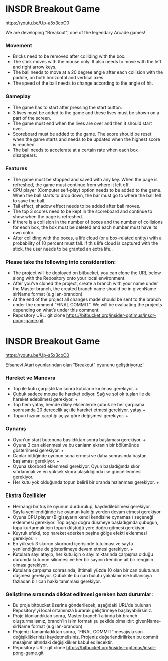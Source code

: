 # INSDR Breakout Game

https://youtu.be/Up-a5x3coC0

We are developing "Breakout", one of the legendary Arcade games! 

### Movement ###
* Bricks need to be removed after colliding with the box.
* The stick moves with the mouse only. It also needs to move with the left and right arrow keys.
* The ball needs to move at a 20 degree angle after each collision with the paddle, on both horizontal and vertical axes.
* The speed of the ball needs to change according to the angle of hit.

### Gameplay ###
* The game has to start after pressing the start button.
* 3 lives must be added to the game and these lives must be shown on a part of the screen. 
* The game must end when the lives are over and then it should start over. 
* Scoreboard must be added to the game. The score should be reset when the game starts and needs to be updated when the highest score is reached.
* The ball needs to accelerate at a certain rate when each box disappears.

### Features ###
* The game must be stopped and saved with any key. When the page is refreshed, the game must continue from where it left off.
* CPU player (Computer self-play) option needs to be added to the game. When the ball starts to drop down, the bar must go to where the ball fell to save the ball.
* Tail effect, shadow effect needs to be added after ball moves. 
* The top 3 scores need to be kept in the scoreboard and continue to show when the page is refreshed. 
* If there is a collision in the number of boxes and the number of collisions for each box, the box must be deleted and each number must have its own color.
* After colliding with the boxes, a life cloud (or a box-related entity) with a probability of 10 percent must fall. If this life cloud is captured with the stick, the user needs to be granted an extra life..

### Please take the following into consideration: ###
* The project will be deployed on bitbucket, you can clone the URL below along with the Repository onto your local environment.
* After you’ve cloned the project, create a branch with your name under the Master branch, the created branch name should be in givenName-sirName format (e.g ian-brandon)
* At the end of the project all changes made should be sent to the branch under the comment “FINAL COMMIT”. We will be evaluating the projects depending on what’s under this comment.
* Repository URL: git clone https://bitbucket.org/insider-optimus/insdr-pong-game.git



# INSDR Breakout Game

https://youtu.be/Up-a5x3coC0

Efsanevi Atari oyunlarından olan "Breakout" oyununu geliştiriyoruz!  

### Hareket ve Manevra ###
* Top ile kutu çarpıştıktan sonra kutuların kırılması gerekiyor.   +
* Çubuk sadece mouse ile hareket ediyor. Sağ ve sol ok tuşları ile de hareket edebilmesi gerekiyor.  + 
* Top hem yatay, hemde dikey eksenlerde çubuk ile her çarpışma sonrasında 20 derecelik açı ile hareket etmesi gerekiyor. yatay + 
* Topun hızının çarptığı açıya göre değişmesi gerekiyor. + 

### Oynanış ###
* Oyun'un start butonuna basıldıktan sonra başlaması gerekiyor.  + 
* Oyuna 3 can eklenmesi ve bu canların ekranın bir bölümünde gösterilmesi gerekiyor.    +
* Canlar bittiğinde oyunun sona ermesi ve daha sonrasında baştan başlaması gerekiyor.  +
* Oyuna skorbord eklenmesi gerekiyor. Oyun başladığında skor sıfırlanmalı ve en yüksek skora ulaşıldığında ise güncellenmesi gerekiyor.
* Her kutu yok olduğunda topun belirli bir oranda hızlanması gerekiyor. +

### Ekstra Özellikler ###
* Herhangi bir tuş ile oyunun durdurulup, kaydedilebilmesi gerekiyor. Sayfa yenilendiğinde ise oyunun kaldığı yerden devam etmesi gerekiyor.
* Oyuna CPU player (Bilgisayarın kendi kendisine oynaması) seçeneği eklenmesi gerekiyor. Top aşağı doğru düşmeye başladığında çubuğun, topu kurtarmak için topun düştüğü yere doğru gitmesi gerekiyor.
* Kuyruk efekti, top hareket ederken peşine gölge efekti eklenmesi gerekiyor.  +
* En yüksek 3 skorun skorbord içerisinde tutulması ve sayfa yenilendiğinde de gösterilmeye devam etmesi gerekiyor. +
* Kutulara sayı atayıp, her kutu için o sayı miktarında çarpışma olduğu durumda kutunun silinmesi ve her bir sayının kendine ait bir renginin olması gerekiyor. 
* Kutularla çarpışma sonrasında, ihtimali yüzde 10 olan bir can bulutunun düşmesi gerekiyor. Çubuk ile bu can bulutu yakalanır ise kullanıcıya fazladan bir can hakkı tanınması gerekiyor.

### Geliştirme sırasında dikkat edilmesi gereken bazı durumlar: ###
* Bu proje bitbucket üzerine gönderilecek, aşağıdaki URL'de bulunan Repository'yi local ortamınıza kurarak geliştirmeye başlayabilirsiniz.
* Proje klonlandıktan sonra, Master branch'i altında bir branch oluşturmalısınız, branch'in isim formatı şu şekilde olmalıdır: givenName-sirName format (e.g ian-brandon)
* Projenizi tamamladıktan sonra, “FINAL COMMIT” mesajıyla son değişikliklerinizi kaydetmelisiniz. Projeniz değerlendirilirken bu commit mesajının altındaki değişiklikler kabul edilecektir.
* Repository URL: git clone https://bitbucket.org/insider-optimus/insdr-pong-game.git